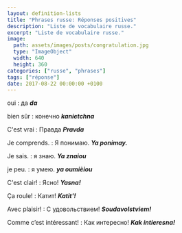 ```yaml
---
layout: definition-lists
title: "Phrases russe: Réponses positives"
description: "Liste de vocabulaire russe."
excerpt: "Liste de vocabulaire russe."
image:
  path: assets/images/posts/congratulation.jpg
  type: "ImageObject"
  width: 640
  height: 360
categories: ["russe", "phrases"]
tags: ["réponse"]
date: 2017-08-22 00:00:00 +0100
---
```


oui
: да
*__da__*

bien sûr
: конечно
*__kanietchna__*

C'est vrai
: Правда
*__Pravda__*

Je comprends.
: Я понимаю.
*__Ya ponimay.__*

Je sais.
: я знаю.
*__Ya znaiou__*

je peu.
: я умею.
*__ya oumièiou__*

C'est clair!
: Ясно!
*__Yasna!__*

Ça roule!
: Катит!
*__Katit'!__*

Avec plaisir!
: C удовольствием!
*__Soudavolstviem!__*

Comme c’est intéressant!
: Как интересно!
*__Kak intieresna!__*

